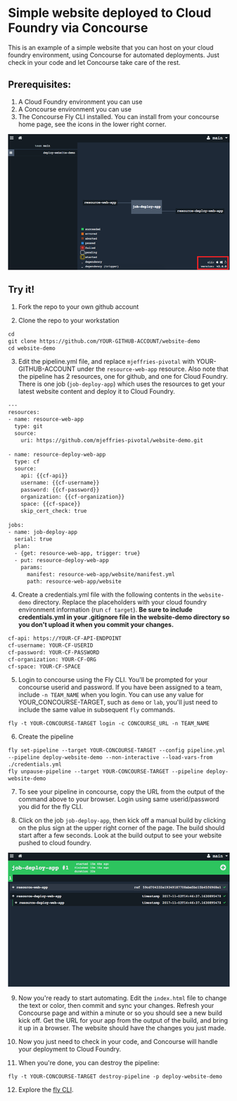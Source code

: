 # Simple website deployed to Cloud Foundry via Concourse

This is an example of a simple website that you can host on your cloud foundry environment, using Concourse for automated deployments.  Just check in your code and let Concourse take care of the rest.

## Prerequisites:
1. A Cloud Foundry environment you can use
2. A Concourse environment you can use
3. The Concourse Fly CLI installed.  You can install from your concourse home page, see the icons in the lower right corner.

![](images/fly-cli.png)

## Try it!

1. Fork the repo to your own github account

2. Clone the repo to your workstation

```
cd
git clone https://github.com/YOUR-GITHUB-ACCOUNT/website-demo
cd website-demo
```

3. Edit the pipeline.yml file, and replace `mjeffries-pivotal` with YOUR-GITHUB-ACCOUNT under the `resource-web-app` resource.  Also note that the pipeline has 2 resources, one for github, and one for Cloud Foundry.  There is one job (`job-deploy-app`) which uses the resources to get your latest website content and deploy it to Cloud Foundry.

```
---
resources:
- name: resource-web-app
  type: git
  source:
    uri: https://github.com/mjeffries-pivotal/website-demo.git

- name: resource-deploy-web-app
  type: cf
  source:
    api: {{cf-api}}
    username: {{cf-username}}
    password: {{cf-password}}
    organization: {{cf-organization}}
    space: {{cf-space}}
    skip_cert_check: true

jobs:
- name: job-deploy-app
  serial: true
  plan:
  - {get: resource-web-app, trigger: true}
  - put: resource-deploy-web-app
    params:
      manifest: resource-web-app/website/manifest.yml
      path: resource-web-app/website
```

4. Create a credentials.yml file with the following contents in the `website-demo` directory.  Replace the placeholders with your cloud foundry environment information (run `cf target`).  **Be sure to include credentials.yml in your .gitignore file in the website-demo directory so you don't upload it when you commit your changes.**

```
cf-api: https://YOUR-CF-API-ENDPOINT
cf-username: YOUR-CF-USERID
cf-password: YOUR-CF-PASSWORD
cf-organization: YOUR-CF-ORG
cf-space: YOUR-CF-SPACE
```

5. Login to concourse using the Fly CLI.  You'll be prompted for your concourse userid and password.  If you have been assigned to a team, include `-n TEAM_NAME` when you login.  You can use any value for YOUR_CONCOURSE-TARGET, such as `demo` or `lab`, you'll just need to include the same value in subsequent `fly` commands.

```
fly -t YOUR-CONCOURSE-TARGET login -c CONCOURSE_URL -n TEAM_NAME
```

6. Create the pipeline

```
fly set-pipeline --target YOUR-CONCOURSE-TARGET --config pipeline.yml --pipeline deploy-website-demo --non-interactive --load-vars-from ./credentials.yml
fly unpause-pipeline --target YOUR-CONCOURSE-TARGET --pipeline deploy-website-demo
```

7. To see your pipeline in concourse, copy the URL from the output of the command above to your browser.  Login using same userid/password you did for the fly CLI.

8. Click on the job `job-deploy-app`, then kick off a manual build by clicking on the plus sign at the upper right corner of the page.  The build should start after a few seconds.  Look at the build output to see your website pushed to cloud foundry.

![](images/green-build.png)

9. Now you're ready to start automating.  Edit the `index.html` file to change the text or color, then commit and sync your changes.  Refresh your Concourse page and within a minute or so you should see a new build kick off.  Get the URL for your app from the output of the build, and bring it up in a browser.  The website should have the changes you just made.

10. Now you just need to check in your code, and Concourse will handle your deployment to Cloud Foundry.

11. When you're done, you can destroy the pipeline:

```
fly -t YOUR-CONCOURSE-TARGET destroy-pipeline -p deploy-website-demo
```

12. Explore the [fly CLI](http://concourse.ci/fly-cli.html).
